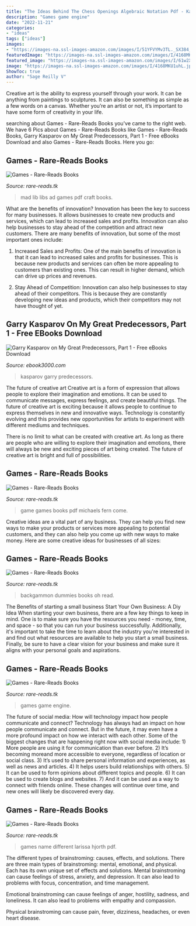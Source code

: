 ```yaml
---
title: "The Ideas Behind The Chess Openings Algebraic Notation Pdf - Kasparov Garry Predecessors"
description: "Games game engine"
date: "2022-11-21"
categories:
- "ideas"
tags: ["ideas"]
images:
- "https://images-na.ssl-images-amazon.com/images/I/51YFVYMv3TL._SX384_BO1,204,203,200_.jpg"
featuredImage: "https://images-na.ssl-images-amazon.com/images/I/4168MKU1uhL.jpg"
featured_image: "https://images-na.ssl-images-amazon.com/images/I/61w2XuPp7xL._SX341_BO1,204,203,200_.jpg"
image: "https://images-na.ssl-images-amazon.com/images/I/4168MKU1uhL.jpg"
ShowToc: true
author: "Sage Reilly V"
---
```



Creative art is the ability to express yourself through your work. It can be anything from paintings to sculptures. It can also be something as simple as a few words on a canvas. Whether you’re an artist or not, it’s important to have some form of creativity in your life.

	

		
searching about Games - Rare-Reads Books you've came to the right web. We have 6 Pics about Games - Rare-Reads Books like Games - Rare-Reads Books, Garry Kasparov on My Great Predecessors, Part 1 - Free eBooks Download and also Games - Rare-Reads Books. Here you go:
		
    
## Games - Rare-Reads Books

<img loading=lazy src="https://images-na.ssl-images-amazon.com/images/I/51Z88xRmasL._SX313_BO1,204,203,200_.jpg" onerror="this.onerror=null;this.src='https://tse1.mm.bing.net/th?id=OIP.fgwEakuLWe0mAcPG-P8COAAAAA&amp;pid=15.1';" alt="Games - Rare-Reads Books">

_Source: rare-reads.tk_

>mad lib libs ad games pdf craft books. 

	

What are the benefits of innovation?
Innovation has been the key to success for many businesses. It allows businesses to create new products and services, which can lead to increased sales and profits. Innovation can also help businesses to stay ahead of the competition and attract new customers.
There are many benefits of innovation, but some of the most important ones include:

1) Increased Sales and Profits: One of the main benefits of innovation is that it can lead to increased sales and profits for businesses. This is because new products and services can often be more appealing to customers than existing ones. This can result in higher demand, which can drive up prices and revenues.

2) Stay Ahead of Competition: Innovation can also help businesses to stay ahead of their competitors. This is because they are constantly developing new ideas and products, which their competitors may not have thought of yet.

    
## Garry Kasparov On My Great Predecessors, Part 1 - Free EBooks Download

<img loading=lazy src="http://ebook3000.com/upimg/allimg/150223/1616450.jpg" onerror="this.onerror=null;this.src='https://tse3.mm.bing.net/th?id=OIP.kID0SQBps3lQW4twouzydwAAAA&amp;pid=15.1';" alt="Garry Kasparov on My Great Predecessors, Part 1 - Free eBooks Download">

_Source: ebook3000.com_

>kasparov garry predecessors. 

	

The future of creative art
Creative art is a form of expression that allows people to explore their imagination and emotions. It can be used to communicate messages, express feelings, and create beautiful things.
The future of creative art is exciting because it allows people to continue to express themselves in new and innovative ways. Technology is constantly evolving and this provides new opportunities for artists to experiment with different mediums and techniques.

There is no limit to what can be created with creative art. As long as there are people who are willing to explore their imagination and emotions, there will always be new and exciting pieces of art being created. The future of creative art is bright and full of possibilities.

    
## Games - Rare-Reads Books

<img loading=lazy src="https://images-na.ssl-images-amazon.com/images/I/61w2XuPp7xL._SX341_BO1,204,203,200_.jpg" onerror="this.onerror=null;this.src='https://tse1.mm.bing.net/th?id=OIP.4flp5JL2tkjMqAEvCkDPrAAAAA&amp;pid=15.1';" alt="Games - Rare-Reads Books">

_Source: rare-reads.tk_

>game games books pdf michaels fern come. 

	

Creative ideas are a vital part of any business. They can help you find new ways to make your products or services more appealing to potential customers, and they can also help you come up with new ways to make money. Here are some creative ideas for businesses of all sizes: 

    
## Games - Rare-Reads Books

<img loading=lazy src="https://images-na.ssl-images-amazon.com/images/I/51XvXVv6s2L._SX319_BO1,204,203,200_.jpg" onerror="this.onerror=null;this.src='https://tse1.mm.bing.net/th?id=OIP.mdQDXZrIIAvRrOcCoOYlEQAAAA&amp;pid=15.1';" alt="Games - Rare-Reads Books">

_Source: rare-reads.tk_

>backgammon dummies books oh read. 

	

The Benefits of starting a small business
Start Your Own Business: A Diy Idea 
When starting your own business, there are a few key things to keep in mind. One is to make sure you have the resources you need - money, time, and space - so that you can run your business successfully. Additionally, it's important to take the time to learn about the industry you're interested in and find out what resources are available to help you start a small business. Finally, be sure to have a clear vision for your business and make sure it aligns with your personal goals and aspirations.

    
## Games - Rare-Reads Books

<img loading=lazy src="https://images-na.ssl-images-amazon.com/images/I/51YFVYMv3TL._SX384_BO1,204,203,200_.jpg" onerror="this.onerror=null;this.src='https://tse1.mm.bing.net/th?id=OIP.H5BWh_N2k1GO3zoRphmuXwAAAA&amp;pid=15.1';" alt="Games - Rare-Reads Books">

_Source: rare-reads.tk_

>games game engine. 

	

The future of social media: How will technology impact how people communicate and connect?
Technology has always had an impact on how people communicate and connect. But in the future, it may even have a more profound impact on how we interact with each other. Some of the biggest changes that are happening right now with social media include: 1) More people are using it for communication than ever before. 2) It’s becoming moreand more accessible to everyone, regardless of location or social class. 3) It’s used to share personal information and experiences, as well as news and articles. 4) It helps users build relationships with others. 5) It can be used to form opinions about different topics and people. 6) It can be used to create blogs and websites. 7) And it can be used as a way to connect with friends online. These changes will continue over time, and new ones will likely be discovered every day.

    
## Games - Rare-Reads Books

<img loading=lazy src="https://images-na.ssl-images-amazon.com/images/I/4168MKU1uhL.jpg" onerror="this.onerror=null;this.src='https://tse3.mm.bing.net/th?id=OIP.2DO2bg_7w1ZecXXEq5J-tQAAAA&amp;pid=15.1';" alt="Games - Rare-Reads Books">

_Source: rare-reads.tk_

>games name different larissa hjorth pdf. 

	

The different types of brainstroming: causes, effects, and solutions.
There are three main types of brainstroming: mental, emotional, and physical. Each has its own unique set of effects and solutions.
Mental brainstroming can cause feelings of stress, anxiety, and depression. It can also lead to problems with focus, concentration, and time management.

Emotional brainstroming can cause feelings of anger, hostility, sadness, and loneliness. It can also lead to problems with empathy and compassion.

Physical brainstroming can cause pain, fever, dizziness, headaches, or even heart disease.

